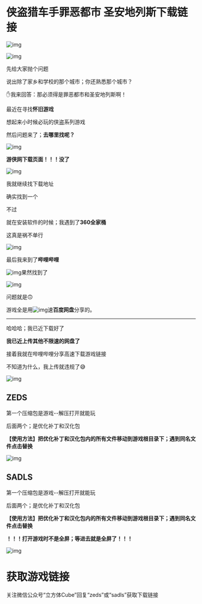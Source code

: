 
# 侠盗猎车手罪恶都市 圣安地列斯下载链接
>

>

![img](https://img-blog.csdnimg.cn/img_convert/ba1481c09e7db7077297ae26184cd81d.png)

![img](https://img-blog.csdnimg.cn/img_convert/cfa22f8191bedeec9da94acaac76cdad.png)



先给大家抛个问题

说出除了家乡和学校的那个城市；你还熟悉那个城市？

✋我来回答：那必须得是罪恶都市和圣安地列斯啊！



最近在寻找**怀旧游戏**

想起来小时候必玩的侠盗系列游戏

然后问题来了；**去哪里找呢？**

![img](https://img-blog.csdnimg.cn/img_convert/fe728ce2649082818d604cdc33640850.png)



**游侠网下载页面！！！没了**



![img](https://img-blog.csdnimg.cn/img_convert/00de7e5687a16a6a76dff36437195eef.png)

我就继续找下载地址

确实找到一个

不过

就在安装软件的时候；我遇到了**360全家桶**

这真是祸不单行



![img](https://img-blog.csdnimg.cn/img_convert/814789fe508555ece0189812329cb1f2.png)



最后我来到了**哔哩哔哩**

![img](https://img-blog.csdnimg.cn/img_convert/710452ce7077f89b5bc71f50444f28ad.png)果然找到了



![img](https://img-blog.csdnimg.cn/img_convert/b1ff181dca09a90544bd226ea7143f6f.png)

问题就是🙃

游戏全是用![img](https://img-blog.csdnimg.cn/img_convert/53d56af746c6d0ce9b202662f1dbf8c0.png)速**百度网盘**分享的。

------

哈哈哈；我已近下载好了

**我已近上传其他不限速的网盘了**

接着我就在哔哩哔哩分享高速下载游戏链接

不知道为什么，我上传就违规了😅

![img](https://img-blog.csdnimg.cn/img_convert/84b73f68df6946d64debee40f5679e8d.png)



## ZEDS

第一个压缩包是游戏--解压打开就能玩

后面两个；是优化补丁和汉化包

**【使用方法】**把优化补丁和汉化包内的所有文件移动到游戏根目录下；遇到同名文件点击**替换**

![img](https://img-blog.csdnimg.cn/img_convert/c6285dda3e2df0709bca50662ebdea87.png)

## SADLS

第一个压缩包是游戏--解压打开就能玩

后面两个；是优化补丁和汉化包

**【使用方法】**把优化补丁和汉化包内的所有文件移动到游戏根目录下；遇到同名文件点击**替换**

**！！！打开游戏时不是全屏；等进去就是全屏了！！！**

![img](https://img-blog.csdnimg.cn/img_convert/d38ede900ed64bd7e33252f474491da2.png)

# 获取游戏链接

关注微信公众号“立方体Cube”回复“zeds”或“sadls”获取下载链接